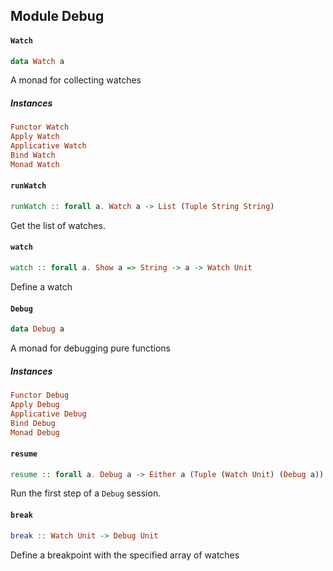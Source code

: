 ## Module Debug

#### `Watch`

``` purescript
data Watch a
```

A monad for collecting watches

##### Instances
``` purescript
Functor Watch
Apply Watch
Applicative Watch
Bind Watch
Monad Watch
```

#### `runWatch`

``` purescript
runWatch :: forall a. Watch a -> List (Tuple String String)
```

Get the list of watches.

#### `watch`

``` purescript
watch :: forall a. Show a => String -> a -> Watch Unit
```

Define a watch

#### `Debug`

``` purescript
data Debug a
```

A monad for debugging pure functions

##### Instances
``` purescript
Functor Debug
Apply Debug
Applicative Debug
Bind Debug
Monad Debug
```

#### `resume`

``` purescript
resume :: forall a. Debug a -> Either a (Tuple (Watch Unit) (Debug a))
```

Run the first step of a `Debug` session.

#### `break`

``` purescript
break :: Watch Unit -> Debug Unit
```

Define a breakpoint with the specified array of watches


